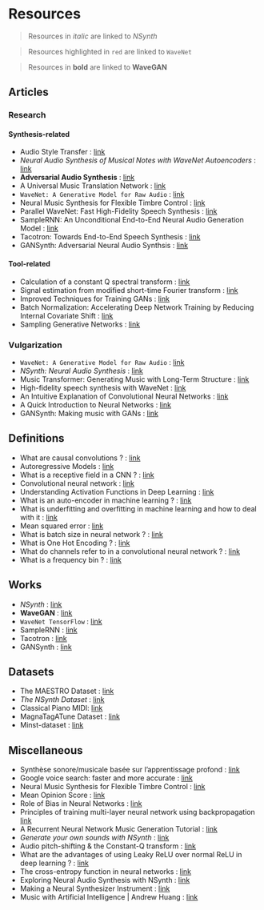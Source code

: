 # Resources

> Resources in _italic_ are linked to _NSynth_

> Resources highlighted in `red` are linked to `WaveNet`

> Resources in **bold** are linked to __WaveGAN__


## Articles

### Research

#### Synthesis-related

- Audio Style Transfer : [link](https://www.researchgate.net/publication/320754682 "Audio Style Transfer")
- _Neural Audio Synthesis of Musical Notes with WaveNet Autoencoders_ : [link](https://arxiv.org/abs/1704.01279 "Neural Audio Synthesis")
- **Adversarial Audio Synthesis** : [link](https://arxiv.org/abs/1802.04208 "Adversarial Audio Synthesis")
- A Universal Music Translation Network : [link](https://arxiv.org/abs/1805.07848 "Music Translation Network")
- `WaveNet: A Generative Model for Raw Audio` : [link](https://arxiv.org/abs/1609.03499 "WaveNet")
- Neural Music Synthesis for Flexible Timbre Control : [link](https://arxiv.org/abs/1811.00223 "Neural Music Synthesis")
- Parallel WaveNet: Fast High-Fidelity Speech Synthesis : [link](https://arxiv.org/abs/1711.10433 "Parallel WaveNet")
- SampleRNN: An Unconditional End-to-End Neural Audio Generation Model : [link](https://arxiv.org/abs/1612.07837 "SampleRNN")
- Tacotron: Towards End-to-End Speech Synthesis : [link](https://arxiv.org/abs/1703.10135 "Tacotron")
- GANSynth: Adversarial Neural Audio Synthsis : [link](https://openreview.net/forum?id=H1xQVn09FX "GANSynth")

#### Tool-related

- Calculation of a constant Q spectral transform : [link](https://asa.scitation.org/doi/10.1121/1.400476 "CQT")
- Signal estimation from modified short-time Fourier transform : [link](https://ieeexplore.ieee.org/document/1164317 "Modified short-time Fourier transform")
- Improved Techniques for Training GANs : [link](https://arxiv.org/abs/1606.03498 "Techniques for GANs")
- Batch Normalization: Accelerating Deep Network Training by Reducing Internal Covariate Shift : [link](https://arxiv.org/abs/1502.03167v3 "Batch Normalization")
- Sampling Generative Networks : [link](https://arxiv.org/abs/1609.04468 "Sampling Generative Networks")
<!--
- Unsupervised speech representation learning using WaveNet autoencoders : [link](https://arxiv.org/pdf/1901.08810v1.pdf "Unsupervised speech representation learning")
-->

### Vulgarization

- `WaveNet: A Generative Model for Raw Audio` : [link](https://deepmind.com/blog/wavenet-generative-model-raw-audio/ "WaveNet")
- _NSynth: Neural Audio Synthesis_ : [link](https://magenta.tensorflow.org/nsynth "NSynth")
- Music Transformer: Generating Music with Long-Term Structure : [link](https://magenta.tensorflow.org/music-transformer "Music Transformer")
- High-fidelity speech synthesis with WaveNet : [link](https://deepmind.com/blog/high-fidelity-speech-synthesis-wavenet/ "High-fidelity speech synthesis")
- An Intuitive Explanation of Convolutional Neural Networks : [link](https://ujjwalkarn.me/2016/08/11/intuitive-explanation-convnets/ "Convolutional Neural Network")
- A Quick Introduction to Neural Networks : [link](https://ujjwalkarn.me/2016/08/09/quick-intro-neural-networks/ "Neural Network")
- GANSynth: Making music with GANs : [link](https://magenta.tensorflow.org/gansynth "GANSynth")

## Definitions

- What are causal convolutions ? : [link](https://www.quora.com/What-are-causal-convolutions "Causal Convolutions")
- Autoregressive Models : [link](https://deepgenerativemodels.github.io/notes/autoregressive/ "Autoregressive Models")
- What is a receptive field in a CNN ? : [link](https://www.quora.com/What-is-a-receptive-field-in-a-convolutional-neural-network "Receptive Field")
- Convolutional neural network : [link](https://en.wikipedia.org/wiki/Convolutional_neural_network "CNN")
- Understanding Activation Functions in Deep Learning : [link](https://www.learnopencv.com/understanding-activation-functions-in-deep-learning/ "Activation functions")
- What is an auto-encoder in machine learning ? : [link](https://www.quora.com/What-is-an-auto-encoder-in-machine-learning "Autoencoder")
- What is underfitting and overfitting in machine learning and how to deal with it : [link](https://medium.com/greyatom/what-is-underfitting-and-overfitting-in-machine-learning-and-how-to-deal-with-it-6803a989c76 "Underfitting/Overfitting")
- Mean squared error : [link](https://en.wikipedia.org/wiki/Mean_squared_error "MSE")
- What is batch size in neural network ? : [link](https://stats.stackexchange.com/questions/153531/what-is-batch-size-in-neural-network "Batch size")
- What is One Hot Encoding ? : [link](https://hackernoon.com/what-is-one-hot-encoding-why-and-when-do-you-have-to-use-it-e3c6186d008f "One hot encoding")
- What do channels refer to in a convolutional neural network ? : [link](https://www.quora.com/What-do-channels-refer-to-in-a-convolutional-neural-network "Channels in NN")
- What is a frequency bin ? : [link](https://dsp.stackexchange.com/questions/26927/what-is-a-frequency-bin "Frequency bin")


## Works

- _NSynth_ : [link](https://github.com/tensorflow/magenta/tree/master/magenta/models/nsynth "NSynth")
- **WaveGAN** : [link](https://github.com/chrisdonahue/wavegan "WaveGan")
- `WaveNet TensorFlow` : [link](https://github.com/ibab/tensorflow-wavenet "WaveNet")
- SampleRNN : [link](https://github.com/soroushmehr/sampleRNN_ICLR2017 "SampleRNN")
- Tacotron : [link](https://github.com/keithito/tacotron "Tacotron")
- GANSynth : [link](https://github.com/tensorflow/magenta/tree/master/magenta/models/gansynth "GANSynth")

## Datasets

- The MAESTRO Dataset : [link](https://magenta.tensorflow.org/datasets/maestro "MAESTRO")
- _The NSynth Dataset_ : [link](https://magenta.tensorflow.org/datasets/nsynth "NSynth")
- Classical Piano MIDI: [link](http://www.piano-midi.de/ "Piano MIDI")
- MagnaTagATune Dataset : [link](http://mirg.city.ac.uk/codeapps/the-magnatagatune-dataset "MagnaTagATune")
- Minst-dataset : [link](https://github.com/ejhumphrey/minst-dataset/ "minst")


## Miscellaneous

- Synthèse sonore/musicale basée sur l’apprentissage profond : [link](http://dept-info.labri.fr/~hanna/Stages/rapport-de-stage.pdf "Synthèse sonore par apprentissage profond")
- Google voice search: faster and more accurate : [link](https://ai.googleblog.com/2015/09/google-voice-search-faster-and-more.html "Google Voice Search")
- Neural Music Synthesis for Flexible Timbre Control : [link](https://neural-music-synthesis.github.io/ "Neural Music Synthesis")
- Mean Opinion Score : [link](https://en.wikipedia.org/wiki/Mean_opinion_score "Mean Opinion Score")
- Role of Bias in Neural Networks : [link](https://stackoverflow.com/questions/2480650/role-of-bias-in-neural-networks "Bias")
- Principles of training multi-layer neural network using backpropagation [link](http://home.agh.edu.pl/~vlsi/AI/backp_t_en/backprop.html "Backpropagation")
- A Recurrent Neural Network Music Generation Tutorial : [link](https://magenta.tensorflow.org/2016/06/10/recurrent-neural-network-generation-tutorial "RNN")
- _Generate your own sounds with NSynth_ : [link](https://magenta.tensorflow.org/nsynth-fastgen "NSynth")
- Audio pitch-shifting & the Constant-Q transform : [link](https://www.edn.com/electronics-blogs/sound-bites/4421452/Audio-pitch-shifting---the-constant-Q-transform "Constant-Q transform")
- What are the advantages of using Leaky ReLU over normal ReLU in deep learning ? : [link](https://www.quora.com/What-are-the-advantages-of-using-Leaky-Rectified-Linear-Units-Leaky-ReLU-over-normal-ReLU-in-deep-learning "ReLU vs Leaky-ReLU")
- The cross-entropy function in neural networks : [link](https://datascience.stackexchange.com/questions/9302/the-cross-entropy-error-function-in-neural-networks "Cross-entropy")
- Exploring Neural Audio Synthesis with NSynth : [link](https://github.com/tensorflow/magenta-demos/blob/master/jupyter-notebooks/NSynth.ipynb "NSynth jupyter notebook")
- Making a Neural Synthesizer Instrument : [link](https://magenta.tensorflow.org/nsynth-instrument "NSynth instrument")
- Music with Artificial Intelligence | Andrew Huang : [link](https://www.youtube.com/watch?v=AaALLWQmCdI "Music with AI")
